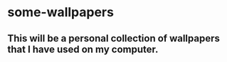 # some-wallpapers

## This will be a personal collection of wallpapers that I have used on my computer.
